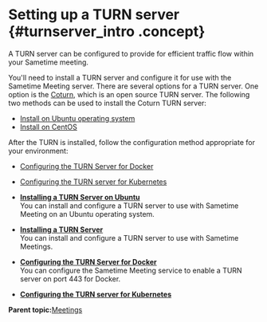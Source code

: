 # Setting up a TURN server {#turnserver_intro .concept}

A TURN server can be configured to provide for efficient traffic flow within your Sametime meeting.

You'll need to install a TURN server and configure it for use with the Sametime Meeting server. There are several options for a TURN server. One option is the [Coturn](https://github.com/coturn/coturn), which is an open source TURN server. The following two methods can be used to install the Coturn TURN server:

-   [Install on Ubuntu operating system](turnserver_ubuntu.md)
-   [Install on CentOS](turnserver_centos.md)

After the TURN is installed, follow the configuration method appropriate for your environment:

-   [Configuring the TURN Server for Docker](turnserver_meetings_docker.md)
-   [Configuring the TURN server for Kubernetes](turnserver_meetings_kubernetes.md)

-   **[Installing a TURN Server on Ubuntu](turnserver_ubuntu.md)**  
You can install and configure a TURN server to use with Sametime Meeting on an Ubuntu operating system.
-   **[Installing a TURN Server](turnserver_centos.md)**  
You can install and configure a TURN server to use with Sametime Meetings.
-   **[Configuring the TURN Server for Docker](turnserver_meetings_docker.md)**  
You can configure the Sametime Meeting service to enable a TURN server on port 443 for Docker.
-   **[Configuring the TURN server for Kubernetes](turnserver_meetings_kubernetes.md)**  


**Parent topic:**[Meetings](meetings_configuring.md)

